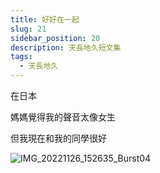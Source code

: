 ```yaml
---
title: 好好在一起
slug: 21
sidebar_position: 20
description: 天長地久短文集
tags:
  - 天長地久
---
```


在日本

媽媽覺得我的聲音太像女生

但我現在和我的同學很好


![IMG_20221126_152635_Burst04](https://e.brid.cf/i/2023/12/14/xu5ujb.jpg)